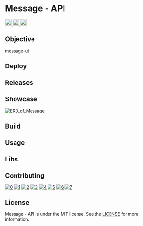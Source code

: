 # Message - API

<a href="https://github.com/carloskotacho/message-api/blob/master/LICENSE">
  <img src="https://img.shields.io/static/v1?label=license&message=MIT&color=informational" height="21"/>
</a>
<a href="https://david-dm.org/carloskotacho/message-api" title="dependencies status">
  <img src="https://david-dm.org/carloskotacho/message-api/status.svg" height="21"/>
</a>
<a href="https://github.com/carloskotacho/message-api/releases">
  <img src="https://img.shields.io/github/v/release/carloskotacho/message-api?colorB=58839b" height="21">    
</a>

## Objective

[message-ui](https://github.com/carloskotacho/message-ui)

## Deploy

## Releases

## Showcase

![ERD_of_Message](https://user-images.githubusercontent.com/22691244/77832001-8a7c3500-7111-11ea-9757-ece581adda2e.png)

## Build

## Usage

## Libs

## Contributing

[![0](https://sourcerer.io/fame/carloskotacho/carloskotacho/message-api/images/0)](https://sourcerer.io/fame/carloskotacho/carloskotacho/message-api/links/0)
[![1](https://sourcerer.io/fame/carloskotacho/carloskotacho/message-api/images/1)](https://sourcerer.io/fame/carloskotacho/carloskotacho/message-api/links/1)
[![2](https://sourcerer.io/fame/carloskotacho/carloskotacho/message-api/images/2)](https://sourcerer.io/fame/carloskotacho/carloskotacho/message-api/links/2)
[![3](https://sourcerer.io/fame/carloskotacho/carloskotacho/message-api/images/3)](https://sourcerer.io/fame/carloskotacho/carloskotacho/message-api/links/3)
[![4](https://sourcerer.io/fame/carloskotacho/carloskotacho/message-api/images/4)](https://sourcerer.io/fame/carloskotacho/carloskotacho/message-api/links/4)
[![5](https://sourcerer.io/fame/carloskotacho/carloskotacho/message-api/images/5)](https://sourcerer.io/fame/carloskotacho/carloskotacho/message-api/links/5)
[![6](https://sourcerer.io/fame/carloskotacho/carloskotacho/message-api/images/6)](https://sourcerer.io/fame/carloskotacho/carloskotacho/message-api/links/6)
[![7](https://sourcerer.io/fame/carloskotacho/carloskotacho/message-api/images/7)](https://sourcerer.io/fame/carloskotacho/carloskotacho/message-api/links/7)

## License

Message - API is under the MIT license. See the [LICENSE](https://github.com/carloskotacho/message-api/blob/master/LICENSE) for more information.
